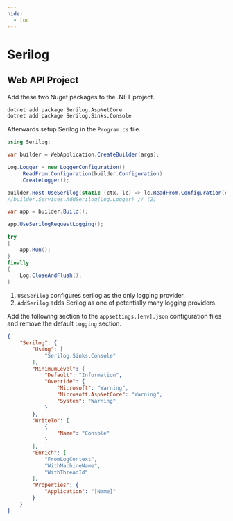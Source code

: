 ```yaml
---
hide:
  - toc
---
```


# Serilog

## Web API Project

Add these two Nuget packages to the .NET project.

```bash
dotnet add package Serilog.AspNetCore
dotnet add package Serilog.Sinks.Console
```

Afterwards setup Serilog in the `Program.cs` file.

```cs title="Program.cs" hl_lines="9 14"
using Serilog;

var builder = WebApplication.CreateBuilder(args);

Log.Logger = new LoggerConfiguration()
    .ReadFrom.Configuration(builder.Configuration)
    .CreateLogger();

builder.Host.UseSerilog(static (ctx, lc) => lc.ReadFrom.Configuration(ctx.Configuration)); // (1)
//builder.Services.AddSerilog(Log.Logger) // (2)

var app = builder.Build();

app.UseSerilogRequestLogging();

try
{
    app.Run();
}
finally
{
    Log.CloseAndFlush();
}
```

1. `UseSerilog` configures serilog as the only logging provider.
2. `AddSerilog` adds Serilog as one of potentially many logging providers.

Add the following section to the `appsettings.[env].json` configuration files and remove the default `Logging` section.

```json title="appsettings.json"
{
    "Serilog": {
        "Using": [
            "Serilog.Sinks.Console"
        ],
        "MinimumLevel": {
            "Default": "Information",
            "Override": {
                "Microsoft": "Warning",
                "Microsoft.AspNetCore": "Warning",
                "System": "Warning"
            }
        },
        "WriteTo": [
            {
                "Name": "Console"
            }
        ],
        "Enrich": [
            "FromLogContext",
            "WithMachineName",
            "WithThreadId"
        ],
        "Properties": {
            "Application": "[Name]"
        }
    }
}
```
